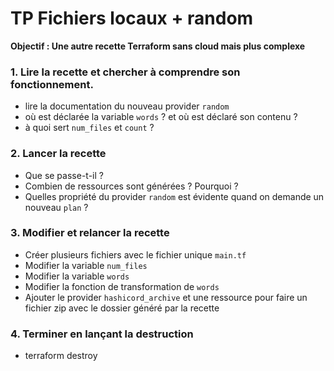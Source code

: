 # TP Fichiers locaux + random 

**Objectif : Une autre recette Terraform sans cloud mais plus complexe**

### 1. Lire la recette et chercher à comprendre son fonctionnement. 

- lire la documentation du nouveau provider `random` 
- où est déclarée la variable `words` ? et où est déclaré son contenu ? 
- à quoi sert `num_files` et `count` ?

### 2. Lancer la recette 

- Que se passe-t-il ? 
- Combien de ressources sont générées ? Pourquoi ?
- Quelles propriété du provider `random` est évidente quand on demande un nouveau `plan` ?

### 3. Modifier et relancer la recette 

- Créer plusieurs fichiers avec le fichier unique `main.tf` 
- Modifier la variable `num_files`
- Modifier la variable `words` 
- Modifier la fonction de transformation de `words` 
- Ajouter le provider `hashicord_archive` et une ressource pour faire un fichier zip avec le dossier généré par la recette

### 4. Terminer en lançant la destruction

- terraform destroy



